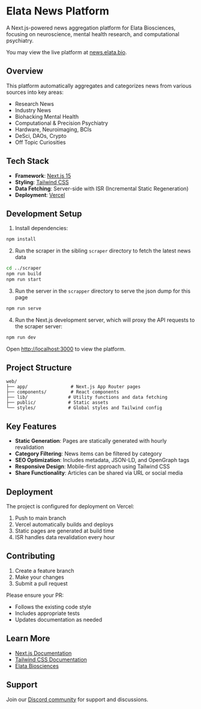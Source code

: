 # Elata News Platform

A Next.js-powered news aggregation platform for Elata Biosciences, focusing on neuroscience, mental health research, and computational psychiatry.

You may view the live platform at [news.elata.bio](https://news.elata.bio).

## Overview

This platform automatically aggregates and categorizes news from various sources into key areas:
- Research News
- Industry News
- Biohacking Mental Health
- Computational & Precision Psychiatry
- Hardware, Neuroimaging, BCIs
- DeSci, DAOs, Crypto
- Off Topic Curiosities

## Tech Stack

- **Framework**: [Next.js 15](https://nextjs.org)
- **Styling**: [Tailwind CSS](https://tailwindcss.com)
- **Data Fetching**: Server-side with ISR (Incremental Static Regeneration)
- **Deployment**: [Vercel](https://vercel.com)

## Development Setup

1. Install dependencies:

```bash
npm install
```

2. Run the scraper in the sibling `scraper` directory to fetch the latest news data

```bash
cd ../scraper
npm run build
npm run start
```

3. Run the server in the `scrapper` directory to serve the json dump for this page

```bash
npm run serve
```

4. Run the Next.js development server, which will proxy the API requests to the scraper server:

```bash
npm run dev
```

Open [http://localhost:3000](http://localhost:3000) to view the platform.


## Project Structure

```
web/
├── app/                # Next.js App Router pages
├── components/         # React components
├── lib/               # Utility functions and data fetching
├── public/            # Static assets
└── styles/            # Global styles and Tailwind config
```

## Key Features

- **Static Generation**: Pages are statically generated with hourly revalidation
- **Category Filtering**: News items can be filtered by category
- **SEO Optimization**: Includes metadata, JSON-LD, and OpenGraph tags
- **Responsive Design**: Mobile-first approach using Tailwind CSS
- **Share Functionality**: Articles can be shared via URL or social media

## Deployment

The project is configured for deployment on Vercel:

1. Push to main branch
2. Vercel automatically builds and deploys
3. Static pages are generated at build time
4. ISR handles data revalidation every hour

## Contributing

1. Create a feature branch
2. Make your changes
3. Submit a pull request

Please ensure your PR:
- Follows the existing code style
- Includes appropriate tests
- Updates documentation as needed

## Learn More

- [Next.js Documentation](https://nextjs.org/docs)
- [Tailwind CSS Documentation](https://tailwindcss.com/docs)
- [Elata Biosciences](https://elata.bio)

## Support

Join our [Discord community](https://discord.gg/4CZ7RCwEvb) for support and discussions.
